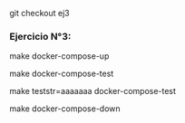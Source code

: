 git checkout ej3

### Ejercicio N°3:

make docker-compose-up

make docker-compose-test

make teststr=aaaaaaa docker-compose-test

make docker-compose-down